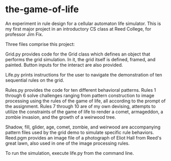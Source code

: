 the-game-of-life
================

An experiment in rule design for a cellular automaton life simulator. This is my first major project in an introductory CS class at Reed College, for professor Jim Fix.

Three files comprise this project:

Grid.py provides code for the Grid class which defines an object that performs the grid simulation. In it, the grid itself is defined, framed, and painted. Button inputs for the interact are also provided.

Life.py prints instructions for the user to navigate the demonstration of ten sequential rules on the grid.

Rules.py provides the code for ten different behavioral patterns. Rules 1 through 6 solve challenges ranging from pattern construction to image processing using the rules of the game of life, all according to the prompt of the assignment. Rules 7 through 10 are of my own devising, attempts to utilize the constraints of the game of life to render a comet, armageddon, a zombie invasion, and the growth of a weirwood tree.

Shadow, fill, glider, age, comet, zombie, and weirwood are accompanying pattern files used by the grid demo to simulate specific rule behaviors. Reed.pgm provides an image file of a photograph of Eliot Hall from Reed's great lawn, also used in one of the image processing rules.

To run the simulation, execute life.py from the command line.

